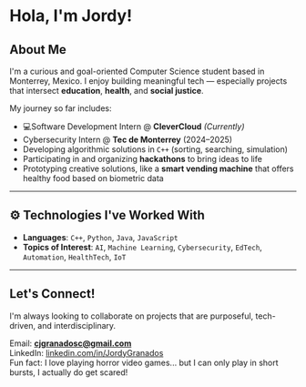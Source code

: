 #  Hola, I'm Jordy!  

##  About Me

I'm a curious and goal-oriented Computer Science student based in Monterrey, Mexico. I enjoy building meaningful tech — especially projects that intersect **education**, **health**, and **social justice**.

My journey so far includes:
- 💻Software Development Intern @ **CleverCloud** *(Currently)*
-  Cybersecurity Intern @ **Tec de Monterrey** (2024–2025)
-  Developing algorithmic solutions in `C++` (sorting, searching, simulation)
-  Participating in and organizing **hackathons** to bring ideas to life
-  Prototyping creative solutions, like a **smart vending machine** that offers healthy food based on biometric data

---
## ⚙ Technologies I've Worked With

- **Languages**: `C++`, `Python`, `Java`, `JavaScript`  
- **Topics of Interest**: `AI`, `Machine Learning`, `Cybersecurity`, `EdTech`, `Automation`, `HealthTech`, `IoT`

---

##  Let's Connect!

I'm always looking to collaborate on projects that are purposeful, tech-driven, and interdisciplinary.

Email: **cjgranadosc@gmail.com**  
LinkedIn: [linkedin.com/in/JordyGranados](https://www.linkedin.com/in/JordyGranados)  
Fun fact: I love playing horror video games... but I can only play in short bursts, I actually do get scared!


